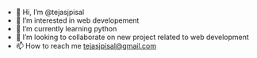 - 👋 Hi, I’m @tejasjpisal
- 👀 I’m interested in web developement
- 🌱 I’m currently learning python
- 💞️ I’m looking to collaborate on new project related to web development
- 📫 How to reach me tejasjpisal@gmail.com

<!---
tejasjpisal/tejasjpisal is a ✨ special ✨ repository because its `README.md` (this file) appears on your GitHub profile.
You can click the Preview link to take a look at your changes.
--->
